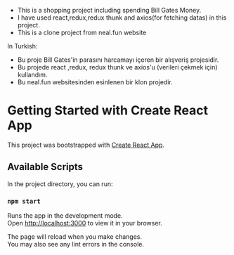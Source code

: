* This is a shopping project including spending Bill Gates Money.
* I have used react,redux,redux thunk and axios(for fetching datas) in this project.
* This is a clone project from neal.fun website

In Turkish: 
* Bu proje Bill Gates'in parasını harcamayı içeren bir alışveriş projesidir.
* Bu projede react ,redux, redux thunk ve axios'u (verileri çekmek için) kullandım.
* Bu neal.fun websitesinden esinlenen bir klon projedir.

# Getting Started with Create React App

This project was bootstrapped with [Create React App](https://github.com/facebook/create-react-app).

## Available Scripts

In the project directory, you can run:

### `npm start`

Runs the app in the development mode.\
Open [http://localhost:3000](http://localhost:3000) to view it in your browser.

The page will reload when you make changes.\
You may also see any lint errors in the console.
